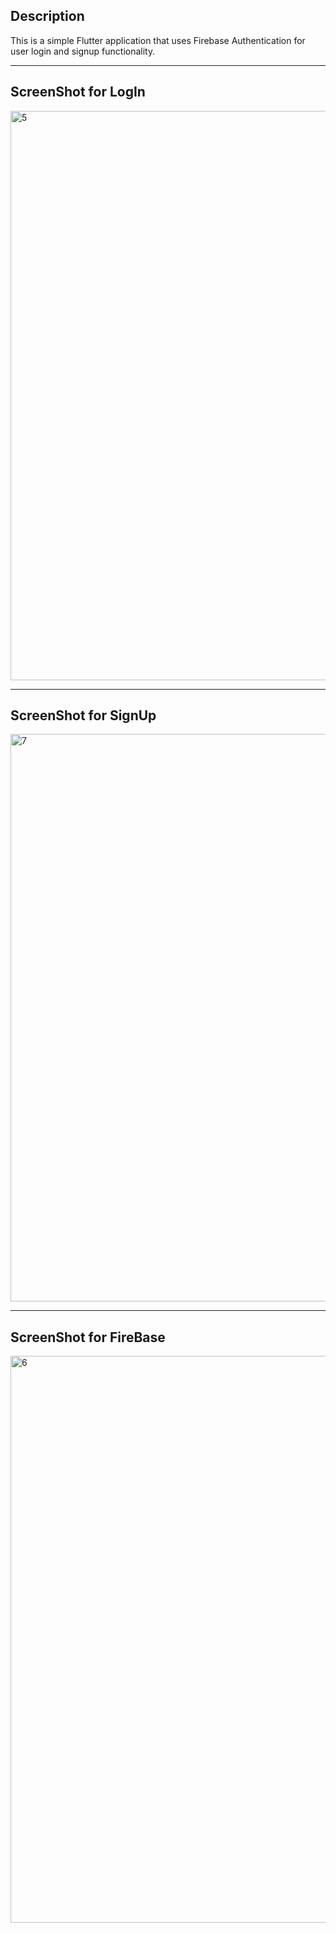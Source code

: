 ## Description
This is a simple Flutter application that uses Firebase Authentication for user login and signup functionality.
*****************************************************************************************************************************
## ScreenShot for LogIn
<img width="945" height="911" alt="5" src="https://github.com/user-attachments/assets/a86ea439-2335-4d47-a148-70d842468ea0" />

******************************************************************************************************************************
## ScreenShot for SignUp
<img width="940" height="908" alt="7" src="https://github.com/user-attachments/assets/eabdbcf0-2210-4080-ad1c-a162d2c086f6" />

******************************************************************************************************************************
## ScreenShot for FireBase
<img width="1446" height="907" alt="6" src="https://github.com/user-attachments/assets/c3575f9c-1a42-416c-8104-2e9db7e6a395" />
